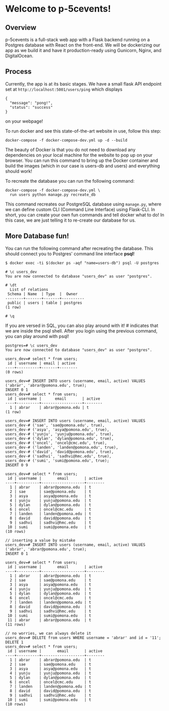 # Welcome to p-5cevents!

## Overview

p-5cevents is a full-stack web app with a Flask backend running on a Postgres database with React on the front-end. We will be dockerizing our app as we build it and have it production-ready using Gunicorn, Nginx, and DigitalOcean.

## Process

Currently, the app is at its basic stages. We have a small flask API endpoint set at `http://localhost:5001/users/ping` which displays
```
{
  "message": "pong!",
  "status": "success"
}
```
on your webpage!

To run docker and see this state-of-the-art website in use, follow this step:

```
docker-compose -f docker-compose-dev.yml up -d --build
```
The beauty of Docker is that you do not need to download any dependencies on your local machine for the website to pop up on your browser. You can run this command to bring up the Docker container and build the images (which in our case is users-db and users) and everything should work!

To recreate the database you can run the following command:

```
docker-compose -f docker-compose-dev.yml \
  run users python manage.py recreate_db
```
This command recreates our PostgreSQL database using `manage.py`, where we can define custom CLI (Command Line Interface) using Flask-CLI. In short, you can create your own fun commands and tell docker what to do! In this case, we are just telling it to re-create our database for us.

## More Database fun!

You can run the following command after recreating the database. This should connect you to Postgres' command line interface **psql**!
```
$ docker exec -ti $(docker ps -aqf "name=users-db") psql -U postgres

# \c users_dev
You are now connected to database "users_dev" as user "postgres".

# \dt
  List of relations
 Schema | Name  | Type  |  Owner
--------+-------+-------+----------
 public | users | table | postgres
(1 row)

# \q 
```
If you are versed in SQL, you can also play around with it! # indicates that we are inside the psql shell.
After you login using the previous command, you can play around with psql!

```
postgres=# \c users_dev
You are now connected to database "users_dev" as user "postgres".

users_dev=# select * from users;
 id | username | email | active
----+----------+-------+--------
(0 rows)

users_dev=# INSERT INTO users (username, email, active) VALUES ('abrar', 'abrar@pomona.edu', true);
INSERT 0 1
users_dev=# select * from users;
 id | username |      email       | active
----+----------+------------------+--------
  1 | abrar    | abrar@pomona.edu | t
(1 row)

users_dev=# INSERT INTO users (username, email, active) VALUES
users_dev-# ('sae', 'sae@pomona.edu', true),
users_dev-# ('asya', 'asya@pomona.edu', true),
users_dev-# ('yunju', 'yunju@pomona.edu', true),
users_dev-# ('dylan', 'dylan@pomona.edu', true),
users_dev-# ('oncel', 'oncel@cmc.edu', true),
users_dev-# ('landen', 'landen@pomona.edu', true),
users_dev-# ('david', 'david@pomona.edu', true),
users_dev-# ('sadhvi', 'sadhvi@hmc.edu', true),
users_dev-# ('sumi', 'sumi@pomona.edu', true);
INSERT 0 9

users_dev=# select * from users;
 id | username |       email       | active
----+----------+-------------------+--------
  1 | abrar    | abrar@pomona.edu  | t
  2 | sae      | sae@pomona.edu    | t
  3 | asya     | asya@pomona.edu   | t
  4 | yunju    | yunju@pomona.edu  | t
  5 | dylan    | dylan@pomona.edu  | t
  6 | oncel    | oncel@cmc.edu     | t
  7 | landen   | landen@pomona.edu | t
  8 | david    | david@pomona.edu  | t
  9 | sadhvi   | sadhvi@hmc.edu    | t
 10 | sumi     | sumi@pomona.edu   | t
(10 rows)

// inserting a value by mistake
users_dev=# INSERT INTO users (username, email, active) VALUES ('abrar', 'abrar@pomona.edu', true);
INSERT 0 1

users_dev=# select * from users;
 id | username |       email       | active
----+----------+-------------------+--------
  1 | abrar    | abrar@pomona.edu  | t
  2 | sae      | sae@pomona.edu    | t
  3 | asya     | asya@pomona.edu   | t
  4 | yunju    | yunju@pomona.edu  | t
  5 | dylan    | dylan@pomona.edu  | t
  6 | oncel    | oncel@cmc.edu     | t
  7 | landen   | landen@pomona.edu | t
  8 | david    | david@pomona.edu  | t
  9 | sadhvi   | sadhvi@hmc.edu    | t
 10 | sumi     | sumi@pomona.edu   | t
 11 | abrar    | abrar@pomona.edu  | t
(11 rows)

// no worries, we can always delete it
users_dev=# DELETE from users WHERE username = 'abrar' and id = '11';
DELETE 1
users_dev=# select * from users;
 id | username |       email       | active
----+----------+-------------------+--------
  1 | abrar    | abrar@pomona.edu  | t
  2 | sae      | sae@pomona.edu    | t
  3 | asya     | asya@pomona.edu   | t
  4 | yunju    | yunju@pomona.edu  | t
  5 | dylan    | dylan@pomona.edu  | t
  6 | oncel    | oncel@cmc.edu     | t
  7 | landen   | landen@pomona.edu | t
  8 | david    | david@pomona.edu  | t
  9 | sadhvi   | sadhvi@hmc.edu    | t
 10 | sumi     | sumi@pomona.edu   | t
(10 rows)
```

